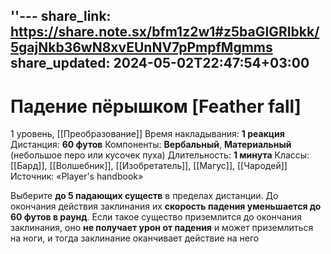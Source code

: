''---
share_link: https://share.note.sx/bfm1z2w1#z5baGlGRIbkk/5gajNkb36wN8xvEUnNV7pPmpfMgmms
share_updated: 2024-05-02T22:47:54+03:00
---
# Падение пёрышком [Feather fall]
1 уровень, [[Преобразование]]
Время накладывания: **1 реакция**
Дистанция: **60 футов**
Компоненты: **Вербальный**, **Материальный** (небольшое перо или кусочек пуха)
Длительность: **1 минута**
Классы: [[Бард]], [[Волшебник]], [[Изобретатель]], [[Магус]], [[Чародей]]
Источник: «Player's handbook»

Выберите **до 5 падающих существ** в пределах дистанции. До окончания действия заклинания их **скорость падения уменьшается до 60 футов в раунд**. Если такое существо приземлится до окончания заклинания, оно **не получает урон от падения** и может приземлиться на ноги, и тогда заклинание оканчивает действие на него